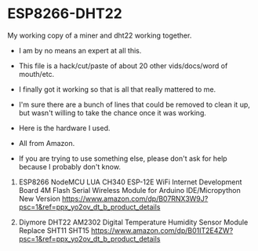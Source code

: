 # ESP8266-DHT22
My working copy of a miner and dht22 working together.

* I am by no means an expert at all this.
* This file is a hack/cut/paste of about 20 other vids/docs/word of mouth/etc.
* I finally got it working so that is all that really mattered to me.
* I'm sure there are a bunch of lines that could be removed to clean it up, but wasn't willing to take the chance once it was working.

* Here is the hardware I used.
* All from Amazon.
* If you are trying to use something else, please don't ask for help because I probably don't know.

1. ESP8266 NodeMCU LUA CH340 ESP-12E WiFi Internet Development Board 4M Flash Serial Wireless Module for Arduino IDE/Micropython New Version
https://www.amazon.com/dp/B07RNX3W9J?psc=1&ref=ppx_yo2ov_dt_b_product_details

2. Diymore DHT22 AM2302 Digital Temperature Humidity Sensor Module Replace SHT11 SHT15
https://www.amazon.com/dp/B01IT2E4ZW?psc=1&ref=ppx_yo2ov_dt_b_product_details
